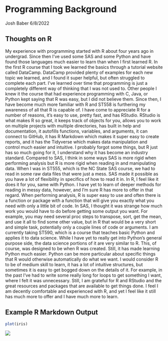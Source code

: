 Programming Background
================
Josh Baber
6/8/2022

## Thoughts on R

My experience with programming started with R about four years ago in
undergrad. Since then I’ve used some SAS and some Python and have found
those languages much easier to learn than when I first learned R. In the
first R course that I took we learned the basics through a tutorial
website called DataCamp. DataCamp provided plenty of examples for each
new topic we learned, and I found it super helpful, but often struggled
to complete each part. I’ve learned over time that programming is just a
completely different way of thinking that I was not used to. Other
people I knew it the course that had experience programming with C,
Java, or Python kept saying that R was easy, but I did not believe them.
Since then, I have become much more familiar with R and ST558 is
furthering my awareness of all that R is capable of. I have come to
appreciate R for a number of reasons, it’s easy to use, pretty fast, and
has RStudio. RStudio is what makes R so great, it keeps track of objects
for you, allows you to work on multiple projects with multiple
directories, has built in help and documentation, it autofills
functions, variables, and arguments, it can connect to GitHub, it has R
Markdown which makes it super easy to create reports, and it has the
Tidyverse which makes data manipulation and control much easier and
intuitive. I probably forgot some things, but R just has so much going
for it, I understand why it has become an industry standard. Compared to
SAS, I think in some ways SAS is more rigid when performing analysis but
R is more rigid when reading in and manipulating data. When I was in
ST555, which is the NC State SAS course, we had to read in some raw data
files that were just a mess. SAS made it possible as you have a lot of
flexibility in specifics of how to read it in. In R, I feel like it does
it for you, same with Python. I have yet to learn of deeper methods for
reading in messy data, however, and I’m sure R has more to offer in that
regard. When performing analysis, R is super easy to use and often there
is a function or package with a function that will give you exactly what
you need with only a little bit of code. In SAS, I thought it was
strange how much work you would have to do before getting some output
you want. For example, you may need several proc steps to transpose,
sort, get the mean, and use it all to find some other value, but in R
that would be a very short and simple task, potentially only a couple
lines of code or arguments. I am currently taking ST590, which is a
course that teaches basic Python and applies it to data science. While I
have yet to really get into Python’s general purpose side, the data
science portions of it are very similar to R. This, of course, was
designed to be when R was created. Still, it has made learning Python
much easier. Python can be more particular about specific things that R
would otherwise automatically do what we want. I would consider R to be
of medium skill to learn, it has a lot of intuitive structures, but
sometimes it is easy to get bogged down on the details of it. For
example, in the past I’ve had to write some really long for loops to get
something I want, where I felt it was unnecessary. Still, I am grateful
for R and RStudio and the great resources and packages that are
available to get things done. I feel I am decently comfortable and
experienced with R, and yet I feel like it still has much more to offer
and I have much more to learn.

## Example R Markdown Output

``` r
plot(iris)
```

![](C:\Users\squas\OneDrive\Desktop\ST558~1\JABABE~1.IO_posts\2022-0~1/figure-gfm/unnamed-chunk-1-1.png)<!-- -->
